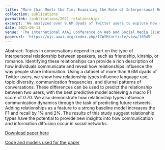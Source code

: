 ```yaml
---
title: "More than Meets the Tie: Examining the Role of Interpersonal Relationships in Social Networks"
collection: publications
permalink: /publications/2021-relationships
excerpt: 'We analyzed over 9.6M dyads of Twitter users to explore how relationship types affect language use, topic diversity, communication frequencies, and diurnal conversation patterns. Our findings demonstrate that incorporating relationship types enhances predictive models for user relationships and future retweet behavior, indicating their potential to offer fresh insights into communication dynamics and information diffusion in social networks.'
date: 2021-06-11
venue: 'The International AAAI Conference on Web and Social Media (ICWSM)'
paperurl: 'https://ojs.aaai.org/index.php/ICWSM/article/view/18045'
---
```


Abstract: Topics in conversations depend in part on the type of interpersonal relationship between speakers, such as friendship, kinship, or romance. Identifying these relationships can provide a rich description of how individuals communicate and reveal how relationships influence the way people share information. Using a dataset of more than 9.6M dyads of Twitter users, we show how relationship types influence language use, topic diversity, communication frequencies, and diurnal patterns of conversations. These differences can be used to predict the relationship between two users, with the best predictive model achieving a macro F1 score of 0.70. We also demonstrate how relationship types influence communication dynamics through the task of predicting future retweets. Adding relationships as a feature to a strong baseline model increases the F1 and recall by 1% and 2%. The results of this study suggest relationship types have the potential to provide new insights into how communication and information diffusion occur in social networks.

[Download paper here](https://ojs.aaai.org/index.php/ICWSM/article/view/18045)

[Code and models used for the paper](https://github.com/minjechoi/relationships)